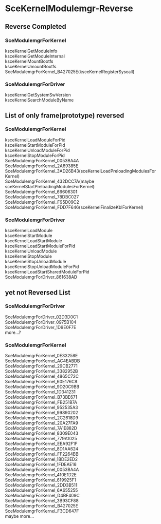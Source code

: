 # SceKernelModulemgr-Reverse

## Reverse Completed
### SceModulemgrForKernel
ksceKernelGetModuleInfo<br>
ksceKernelGetModuleInternal<br>
ksceKernelMountBootfs<br>
ksceKernelUmountBootfs<br>
SceModulemgrForKernel_B427025E(ksceKernelRegisterSyscall)<br>

### SceModulemgrForDriver
ksceKernelGetSystemSwVersion<br>
ksceKernelSearchModuleByName<br>

## List of only frame(prototype) reversed
### SceModulemgrForKernel
ksceKernelLoadModuleForPid<br>
ksceKernelStartModuleForPid<br>
ksceKernelUnloadModuleForPid<br>
ksceKernelStopModuleForPid<br>
SceModulemgrForKernel_0053BA4A<br>
SceModulemgrForKernel_2A69385E<br>
SceModulemgrForKernel_3AD26B43(sceKernelLoadPreloadingModulesForKernel)<br>
SceModulemgrForKernel_432DCC7A(maybe sceKernelStartPreloadingModulesForKernel)<br>
SceModulemgrForKernel_66606301<br>
SceModulemgrForKernel_78DBC027<br>
SceModulemgrForKernel_F95D09C2<br>
SceModulemgrForKernel_FDD7F646(sceKernelFinalizeKblForKernel)<br>

### SceModulemgrForDriver
ksceKernelLoadModule<br>
ksceKernelStartModule<br>
ksceKernelLoadStartModule<br>
ksceKernelLoadStartModuleForPid<br>
ksceKernelUnloadModule<br>
ksceKernelStopModule<br>
ksceKernelStopUnloadModule<br>
ksceKernelStopUnloadModuleForPid<br>
ksceKernelLoadStartSharedModuleForPid<br>
SceModulemgrForDriver_861638AD<br>

## yet not Reversed List

### SceModulemgrForDriver
SceModulemgrForDriver_02D3D0C1<br>
SceModulemgrForDriver_0975B104<br>
SceModulemgrForDriver_1D9E0F7E<br>
more...?<br>

### SceModulemgrForKernel
SceModulemgrForKernel_0E33258E<br>
SceModulemgrForKernel_AC4EABDB<br>
SceModulemgrForKernel_29CB2771<br>
SceModulemgrForKernel_3382952B<br>
SceModulemgrForKernel_4865C72C<br>
SceModulemgrForKernel_60E176C8<br>
SceModulemgrForKernel_9D20C9BB<br>
SceModulemgrForKernel_1D341231<br>
SceModulemgrForKernel_B73BE671<br>
SceModulemgrForKernel_FB251B7A<br>
SceModulemgrForKernel_952535A3<br>
SceModulemgrForKernel_99890202<br>
SceModulemgrForKernel_2C2618D9<br>
SceModulemgrForKernel_20A27FA9<br>
SceModulemgrForKernel_7A1E882D<br>
SceModulemgrForKernel_8309E043<br>
SceModulemgrForKernel_779A1025<br>
SceModulemgrForKernel_EEA92F1F<br>
SceModulemgrForKernel_8D1AA624<br>
SceModulemgrForKernel_FF2264BB<br>
SceModulemgrForKernel_1BDE2ED2<br>
SceModulemgrForKernel_1FDEAE16<br>
SceModulemgrForKernel_0053BA4A<br>
SceModulemgrForKernel_410E1D2E<br>
SceModulemgrForKernel_619925F1<br>
SceModulemgrForKernel_2DD3B511<br>
SceModulemgrForKernel_6A655255<br>
SceModulemgrForKernel_D4BF409C<br>
SceModulemgrForKernel_3B93CF88<br>
SceModulemgrForKernel_B427025E<br>
SceModulemgrForKernel_F3CD647F<br>
maybe more...<br>

